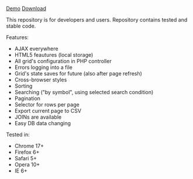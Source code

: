 [Demo](http://plutov.by/demo/cubique) [Download](https://github.com/plutov/cubique/zipball/master)

This repository is for developers and users. Repository contains tested and stable code.

Features:

   * AJAX everywhere
   * HTML5 feautures (local storage)
   * All grid's configuration in PHP controller
   * Errors logging into a file
   * Grid's state saves for future (also after page refresh)
   * Cross-browser styles
   * Sorting
   * Searching ("by symbol", using selected search condition)
   * Pagination
   * Selector for rows per page
   * Export current page to CSV
   * JOINs are available
   * Easy DB data changing

Tested in:

   * Chrome 17+
   * Firefox 6+
   * Safari 5+
   * Opera 10+
   * IE 6+